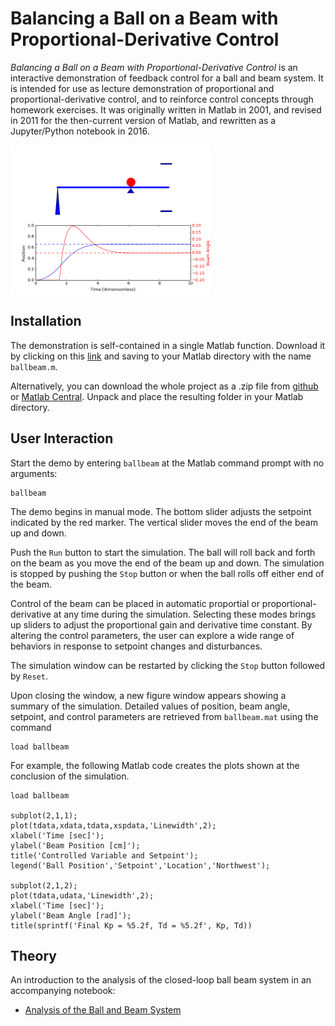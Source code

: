 Balancing a Ball on a Beam with Proportional-Derivative Control
===============================================================

*Balancing a Ball on a Beam with Proportional-Derivative Control* is an interactive demonstration of feedback control for a ball and beam system. It is intended for use as lecture demonstration of proportional and proportional-derivative control, and to reinforce control concepts through homework exercises. It was originally written in Matlab in 2001, and revised in 2011 for the then-current version of Matlab, and rewritten as a Jupyter/Python notebook in 2016.

<img align="center" src="ballbeam.png" alt="Ball and Beam Screenshot" title="Ball and Beam" width="320">

## Installation

The demonstration is self-contained in a single Matlab function. Download it by clicking on this [link](https://raw.githubusercontent.com/jckantor/Ball-and-Beam-Control-Demonstration/master/ballbeam.m) and saving to your Matlab directory with the name `ballbeam.m`.  

Alternatively, you can download the whole project as a .zip file from [github](http://jckantor.github.io/Ball-and-Beam-Control-Demonstration/) or [Matlab Central](http://www.mathworks.com/matlabcentral/fileexchange/151-ball---beam-demo). Unpack and place the resulting folder in your Matlab directory. 

## User Interaction

Start the demo by entering `ballbeam` at the Matlab command prompt with no arguments:

    ballbeam

The demo begins in manual mode. The bottom slider adjusts the setpoint indicated by the red marker. The vertical slider moves the end of the beam up and down. 

Push the `Run` button to start the simulation. The ball will roll back and forth on the beam as you move the end of the beam up and down. The simulation is stopped by pushing the `Stop` button or when the ball rolls off either end of the beam.

Control of the beam can be placed in automatic proportial or proportional-derivative at any time during the simulation. Selecting these modes brings up sliders to adjust the proportional gain and derivative time constant. By altering the control parameters, the user can explore a wide range of behaviors in response to setpoint changes and disturbances.

The simulation window can be restarted by clicking the `Stop` button followed by `Reset`.

Upon closing the window, a new figure window appears showing a summary of the simulation. Detailed values of position, beam angle, setpoint, and control parameters are retrieved from `ballbeam.mat` using the command

    load ballbeam

For example, the following Matlab code creates the plots shown at the conclusion of the simulation.

    load ballbeam

    subplot(2,1,1);
    plot(tdata,xdata,tdata,xspdata,'Linewidth',2);
    xlabel('Time [sec]');
    ylabel('Beam Position [cm]');
    title('Controlled Variable and Setpoint');
    legend('Ball Position','Setpoint','Location','Northwest');

    subplot(2,1,2);
    plot(tdata,udata,'Linewidth',2);
    xlabel('Time [sec]');
    ylabel('Beam Angle [rad]');
    title(sprintf('Final Kp = %5.2f, Td = %5.2f', Kp, Td))

## Theory

An introduction to the analysis of the closed-loop ball beam system in an accompanying notebook:

* [Analysis of the Ball and Beam System](http://nbviewer.ipython.org/github/jckantor/Ball-and-Beam-Control-Demonstration/blob/master/theory.ipynb)
